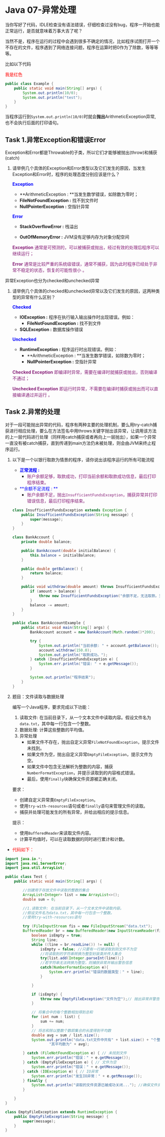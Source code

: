 # Java 07-异常处理

当你写好了代码，IDLE检查没有语法错误，仔细检查过没有bug，程序一开始也能正常运行，是否就意味着万事大吉了呢？

当然不是，程序在运行的过程中会遇到很多不确定的情况，比如程序试图打开一个不存在的文件，程序遇到了网络连接问题，程序在运算时把0作为了除数，等等等等。

比如以下代码

<font color=red>我是红色</font>

```java
public class Example {
    public static void main(String[] args) {
        System.out.println(10/0);
        System.out.println("test");
    }
}
```

当程序运行到`System.out.println(10/0)`时就会**抛出**ArithmeticException异常,也不会执行后面的打印语句。

## **Task 1.异常Exception和错误Error**

Exception和Error都是Throwable的子类，所以它们才能够被抛出(throw)和捕获(catch)

1. 请举例几个具体的Exception和Error类型以及它们发生的原因，当发生Exception和Error时，程序的处理态度分别应该是什么？

   <font color=Blue>**Exception**</font>

   - **ArithmeticException : **当发生数学错误，如除数为零时；
   - **FileNotFoundException :** 找不到文件时
   - **NullPointerException :** 空指针异常

   <font color=Blue>**Error**</font>

   - **StackOverflowError :** 栈溢出

   - **OutOfMemoryError :** JVM没有足够内存为对象分配空间

     

   <font color= #871F78>**Exception** 通常是可预测的，可以被捕获或抛出，经过有效的处理后程序可以继续运行；</font>

   <font color= #871F78>**Error** 通常是比较严重的系统级错误，通常不捕获，因为此时程序已经处于非常不稳定的状态，恢复的可能性很小 。</font>

   

异常Exception也分为checked和unchecked异常

1. 请举例几个具体的checked和unchecked异常以及它们发生的原因，这两种类型的异常有什么区别？

   <font color=Blue>**Checked**</font>

   - **IOException :** 程序在执行输入输出操作时出现错误。例如：
     - **FileNotFoundException :** 找不到文件
   - **SQLException :** 数据库操作错误

   <font color=Blue>**Unchecked**</font>

   - **RuntimeException :** 程序运行时出现错误。例如：
     - **ArithmeticException : **当发生数学错误，如除数为零时；
     - **NullPointerException :** 空指针异常

   <font color= #871F78>**Checked Exception** 即编译时异常，需要在编译时就捕获或抛出，否则编译不通过；</font>

   <font color= #871F78>**Unchecked Exception** 即运行时异常，不需要在编译时捕获或抛出而可以直接编译通过并运行 。</font>

## **Task 2.异常的处理**

 对于一段可能抛出异常的代码，程序有两种主要的处理机制，要么用try-catch捕获进行相应处理，要么在方法签名中用throws关键字抛出该异常，让调用该方法的上一层代码进行处理（同样用catch捕获或者再向上一层抛出），如果一个异常一直没有被catch捕获，直到传递到main方法仍未被处理，则会由JVM来终止程序运行。

1. 以下是一个以银行取款为情景的程序，请你说出该程序运行的所有可能流程

   - <font color=Blue>**正常流程 :**</font>
     - <font color= #871F78>账户余额足够，取款成功，打印当前余额和取款成功信息，最后打印程序结束。</font>
   - <font color=Blue>**余额不足流程 : **</font>
     - <font color= #871F78>账户余额不足，抛出`InsufficientFundsException`，捕获异常并打印错误信息，最后打印程序结束。</font>

   ```java
   class InsufficientFundsException extends Exception {
       public InsufficientFundsException(String message) {
           super(message);
       }
   }
   
   class BankAccount {
       private double balance;
   
       public BankAccount(double initialBalance) {
           this.balance = initialBalance;
       }
   
       public double getBalance() {
           return balance;
       }
   
       public void withdraw(double amount) throws InsufficientFundsException {
           if (amount > balance) {
               throw new InsufficientFundsException("余额不足，无法取款。当前余额: " + balance);
           }
           balance -= amount;
       }
   }
   
   public class BankAccountExample {
       public static void main(String[] args) {
           BankAccount account = new BankAccount(Math.random()*200);
   
           try {
               System.out.println("当前余额: " + account.getBalance());
               account.withdraw(150.0);
               System.out.println("取款成功。");
           } catch (InsufficientFundsException e) {
               System.err.println("错误: " + e.getMessage());
           }
   
           System.out.println("程序结束");
       }
   }
   ```

2. 题目：文件读取与数据处理

   编写一个Java程序，要求完成以下功能：

   1. 读取文件: 在当前目录下，从一个文本文件中读取内容。假设文件名为`data.txt`，其中每一行包含一个整数。
   2. 数据处理: 计算这些整数的平均值。
   3. 异常处理
      - 如果文件不存在，抛出自定义异常`FileNotFoundException`，提示文件未找到。
      - 如果文件为空，抛出自定义异常`EmptyFileException`，提示文件为空。
      - 如果文件中包含无法解析为整数的内容，捕获`NumberFormatException`，并提示读取到的内容格式错误。
      - 最后，使用`finally`块确保文件资源被正确关闭。

   要求：

   - 创建自定义异常类`EmptyFileException`。
   - 使用`try-with-resources`语句或者`finally`语句来管理文件的读取。
   - 捕获并处理可能发生的所有异常，并给出相应的提示信息。

   提示：

   - 使用`BufferedReader`来读取文件内容。
   - 计算平均值时，可以在读取数据的同时进行累计和计数。

- <font color=red>代码如下：</font>

```java
import java.io.*;
import java.rmi.ServerError;
import java.util.ArrayList;

public class Test {
    public static void main(String[] args) {

        //创建用于存放文件中读取的整数的集合
        ArrayList<Integer> list = new ArrayList<>();
        double sum = 0;

        //1.读取文件: 在当前目录下，从一个文本文件中读取内容。
        //假设文件名为data.txt，其中每一行包含一个整数。
        //使用try-with-resources语句

        try (FileInputStream fis = new FileInputStream("data.txt");
        BufferedReader br = new BufferedReader(new InputStreamReader(fis))) {
            boolean isEmpty = true;
            String line;
            while ((line = br.readLine()) != null) {
                isEmpty = false; //只要有一行被读取到则文件不为空
                //将读取到的字符串转换为整型封装类并传入集合
                try{list.add(Integer.parseInt(line));}
                //若字符串无法转换为整型，则捕获异常并输出警告信息
                catch(NumberFormatException e){
                    System.err.println("错误的数据类型：" + line);
                }

            }

            if (isEmpty) {
                throw new EmptyFileException("文件为空");// 抛出异常并警告文件为空
            }

            // 将集合中的每个整数相加得到总和
            for (int num : list) {
                sum += num;
            }
            // 将总和除以整数个数即集合的长度得到平均数
            double avg = sum / list.size();
            System.out.println("data.txt文件中共有" + list.size() + "个整数，" +
                    "其平均数为" + avg);

        } catch (FileNotFoundException e) { // 未找到文件
            System.err.println("错误：" + e.getMessage());
        } catch (EmptyFileException e) { // 文件为空
            System.err.println("错误：" + e.getMessage());
        } catch (IOException e) { // IO异常
            System.err.println("发生IO异常：" + e.getMessage());
        } finally {
            System.out.println("读取的文件资源已被成功关闭..."); //确保文件资源被成功关闭
        }

    }
}

class EmptyFileException extends RuntimeException {
    public EmptyFileException(String message) {
        super(message);
    }
}
```